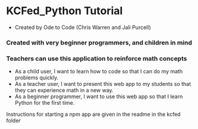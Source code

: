 # KCFed_Python Tutorial
- Created by Ode to Code (Chris Warren and Jali Purcell)

### Created with very beginner programmers, and children in mind
### Teachers can use this application to reinforce math concepts

- As a child user, I want to learn how to code so that I can do my math problems quickly.
- As a teacher user, I want to present this web app to my students so that they can experience math in a new way.
- As a beginner programmer, I want to use this web app so that I learn Python for the first time.

Instructions for starting a npm app are given in the readme in the kcfed folder
